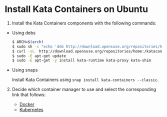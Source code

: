 # Install Kata Containers on Ubuntu

1. Install the Kata Containers components with the following commands:
 * Using debs

   ```bash
   $ ARCH=$(arch)
   $ sudo sh -c "echo 'deb http://download.opensuse.org/repositories/home:/katacontainers:/releases:/${ARCH}:/master/xUbuntu_$(lsb_release -rs)/ /' > /etc/apt/sources.list.d/kata-containers.list"
   $ curl -sL  http://download.opensuse.org/repositories/home:/katacontainers:/releases:/${ARCH}:/master/xUbuntu_$(lsb_release -rs)/Release.key | sudo apt-key add -
   $ sudo -E apt-get update
   $ sudo -E apt-get -y install kata-runtime kata-proxy kata-shim
   ```
   
 * Using snaps

    Install Kata Containers using `snap install kata-containers --classic`.

2. Decide which container manager to use and select the corresponding link that follows:

   - [Docker](docker/ubuntu-docker-install.md)
   - [Kubernetes](https://github.com/kata-containers/documentation/blob/master/Developer-Guide.md#run-kata-containers-with-kubernetes)
